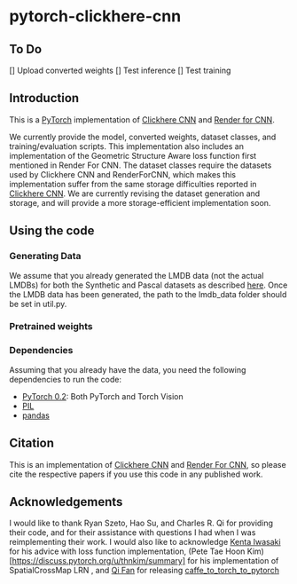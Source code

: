 # pytorch-clickhere-cnn

## To Do

[] Upload converted weights
[] Test inference
[] Test training

## Introduction

This is a [PyTorch](http://pytorch.org) implementation of [Clickhere CNN](https://github.com/rszeto/click-here-cnn) and [Render for CNN](https://github.com/shapenet/RenderForCNN).

We currently provide the model, converted weights, dataset classes, and training/evaluation scripts. This implementation also includes an implementation of the Geometric Structure Aware loss function first mentioned in Render For CNN. The dataset classes require the datasets used by Clickhere CNN and RenderForCNN, which makes this implementation suffer from the same storage difficulties reported in [Clickhere CNN](https://github.come/rszeto/click-here-cnn). We are currently revising the dataset generation and storage, and will provide a more storage-efficient implementation soon.

## Using the code

### Generating Data

We assume that you already generated the LMDB data (not the actual LMDBs) for both the Synthetic and Pascal datasets as described [here](https://github.com/rszeto/click-here-cnn/blob/master/README.md#generating-training-data). Once the LMDB data has been generated, the path to the lmdb_data folder should be set in util.py.

### Pretrained weights



### Dependencies

Assuming that you already have the data, you need the following dependencies to run the code:
* [PyTorch 0.2](http://pytorch.org): Both PyTorch and Torch Vision
* [PIL](https://pypi.python.org/pypi/Pillow/2.2.1)
* [pandas](http://pandas.pydata.org/)

## Citation

This is an implementation of [Clickhere CNN](https://github.come/rszeto/click-here-cnn) and [Render For CNN](https://github.com/shapenet/RenderForCNN), so please cite the respective papers if you use this code in any published work.

## Acknowledgements

I would like to thank Ryan Szeto, Hao Su, and Charles R. Qi for providing their code, and for their assistance with questions I had when I was reimplementing their work. I would also like to acknowledge [Kenta Iwasaki](https://discuss.pytorch.org/u/dranithix/summary) for his advice with loss function implementation, (Pete Tae Hoon Kim)[https://discuss.pytorch.org/u/thnkim/summary] for his implementation of SpatialCrossMap LRN , and [Qi Fan](https://github.com/fanq15) for releasing [caffe_to_torch_to_pytorch](https://github.com/fanq15/caffe_to_torch_to_pytorch)

